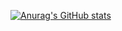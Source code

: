 [![Anurag's GitHub stats](https://github-readme-stats.vercel.app/api?username=aj1m0n&show_icons=true)](https://github.com/anuraghazra/github-readme-stats)
